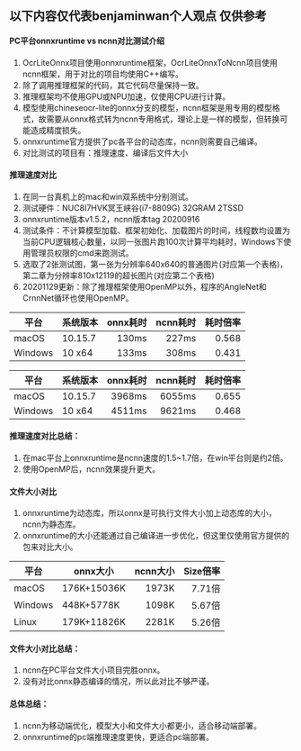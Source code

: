 ## 以下内容仅代表benjaminwan个人观点 仅供参考

#### PC平台onnxruntime vs ncnn对比测试介绍
1. OcrLiteOnnx项目使用onnxruntime框架，OcrLiteOnnxToNcnn项目使用ncnn框架，用于对比的项目均使用C++编写。
2. 除了调用推理框架的代码，其它代码尽量保持一致。
3. 推理框架均不使用GPU或NPU加速，仅使用CPU进行计算。
4. 模型使用chineseocr-lite的onnx分支的模型，ncnn框架是用专用的模型格式，故需要从onnx格式转为ncnn专用格式，理论上是一样的模型，但转换可能造成精度损失。
5. onnxruntime官方提供了pc各平台的动态库，ncnn则需要自己编译。
6. 对比测试的项目有：推理速度、编译后文件大小

#### 推理速度对比
1. 在同一台真机上的mac和win双系统中分别测试。
2. 测试硬件：NUC8I7HVK冥王峡谷(i7-8809G) 32GRAM 2TSSD
3. onnxruntime版本v1.5.2，ncnn版本tag 20200916
4. 测试条件：不计算模型加载、框架初始化、加载图片的时间，线程数均设置为当前CPU逻辑核心数量，以同一张图片跑100次计算平均耗时，Windows下使用管理员权限的cmd来跑测试。
5. 选取了2张测试图，第一张为分辨率640x640的普通图片(对应第一个表格)，第二章为分辨率810x12119的超长图片(对应第二个表格)
6. 20201129更新：除了推理框架使用OpenMP以外，程序的AngleNet和CrnnNet循环也使用OpenMP。

| 平台    | 系统版本  | onnx耗时 | ncnn耗时 | 耗时倍率 |
| ------- | ------- | ----: | ----: | ----: |
| macOS   | 10.15.7 | 130ms | 227ms | 0.568 |
| Windows | 10 x64  | 133ms | 308ms | 0.431 |

| 平台    | 系统版本  | onnx耗时 | ncnn耗时 | 耗时倍率 |
| ------- | ------- | ----: | ----: | ----: |
| macOS   | 10.15.7 | 3968ms | 6055ms | 0.655 |
| Windows | 10 x64  | 4511ms | 9621ms | 0.468 |

#### 推理速度对比总结：
1. 在mac平台上onnxruntime是ncnn速度的1.5~1.7倍，在win平台则是约2倍。
2. 使用OpenMP后，ncnn效果提升更大。

#### 文件大小对比
1. onnxruntime为动态库，所以onnx是可执行文件大小加上动态库的大小，ncnn为静态库。
2. onnxruntime的大小还能通过自己编译进一步优化，但这里仅使用官方提供的包来对比大小。

| 平台     | onnx大小    | ncnn大小 | Size倍率 |
| ------- | ----------- | ----: | -----: |
| macOS   | 176K+15036K | 1973K | 7.71倍 |
| Windows | 448K+5778K  | 1098K | 5.67倍 |
| Linux   | 179K+11826K | 2281K | 5.26倍 |

#### 文件大小对比总结：
1. ncnn在PC平台文件大小项目完胜onnx。
2. 没有对比onnx静态编译的情况，所以此对比不够严谨。

#### 总体总结：
1. ncnn为移动端优化，模型大小和文件大小都更小，适合移动端部署。
2. onnxruntime的pc端推理速度更快，更适合pc端部署。